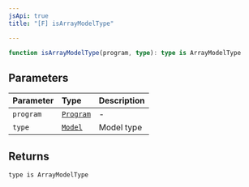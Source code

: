 ```yaml
---
jsApi: true
title: "[F] isArrayModelType"

---
```

```ts
function isArrayModelType(program, type): type is ArrayModelType
```

## Parameters

| Parameter | Type | Description |
| :------ | :------ | :------ |
| `program` | [`Program`](../interfaces/Program.md) | - |
| `type` | [`Model`](../interfaces/Model.md) | Model type |

## Returns

`type is ArrayModelType`
